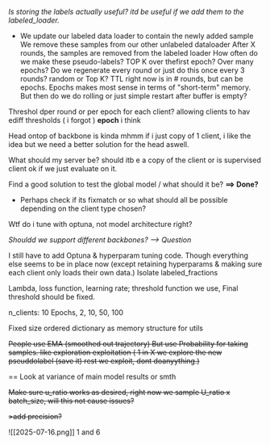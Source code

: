 
*Is storing the labels actually useful? itd be useful if we add them to the labeled_loader.*
- We update our labeled data loader to contain the newly added sample
	We remove these samples from our other unlabeled dataloader
	After X rounds, the samples are removed from the labeled loader
	How often do we make these pseudo-labels? TOP K over thefirst epoch? Over many epochs? Do we regenerate every round or just do this once every 3 rounds? random or Top K?
TTL right now is in # rounds, but can be epochs. Epochs makes most sense in terms of "short-term" memory. But then do we do rolling or just simple restart after buffer is empty?

Threshol dper round or per epoch for each client? allowing clients to hav ediff thresholds ( i forgot ) **epoch** i think

Head ontop of backbone is kinda mhmm if i just copy of 1 client, i like the idea but we need a better solution for the head aswell.

What should my server be? should itb e a copy of the client or is supervised client ok if we just evaluate on it.

Find a good solution to test the global model / what should it be? **==> Done?**
- Perhaps check if its fixmatch or so what should all be possible depending on the client type chosen?

Wtf do i tune with optuna, not model architecture right?

*Shouldd we support different backbones? --> Question*

I still have to add Optuna & hyperparam tuning code. Though everything else seems to be in place now (except retaining hyperparams & making sure each client only loads their own data.)
Isolate labeled_fractions

Lambda, loss function, learning rate; threshold function we use,
Final threshold should be fixed.

n_clients: 10
Epochs, 2, 10, 50, 100

Fixed size ordered dictionary as memory structure for utils

~~People use EMA (smoothed out trajectory) But use Probability for taking samples. like exploration exploitation ( 1 in X we explore the new pseuddolabel (save it) rest we exploit, dont doanyything.)~~

== Look at variance of main model results or smth

~~Make sure u_ratio works as desired, right now we sample U_ratio x batch_size, will this not cause issues?~~

~~>add precision?~~

![[2025-07-16.png]]
1 and 6